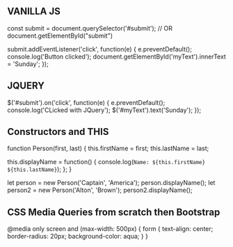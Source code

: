 ## VANILLA JS

const submit = document.querySelector('#submit');
// OR document.getElementById("submit")

submit.addEventListener('click', function(e) {
e.preventDefault();
console.log('Button clicked');
document.getElementById('myText').innerText = 'Sunday';
});

## JQUERY

$('#submit').on('click', function(e) {
e.preventDefault();
console.log('CLicked with JQuery');
$('#myText').text('Sunday');
});

## Constructors and THIS

function Person(first, last) {
this.firstName = first;
this.lastName = last;

this.displayName = function() {
console.log(`Name: ${this.firstName} ${this.lastName}`);
};
}

let person = new Person('Captain', 'America');
person.displayName();
let person2 = new Person('Alton', 'Brown');
person2.displayName();

## CSS Media Queries from scratch then Bootstrap

@media only screen and (max-width: 500px) {
form {
text-align: center;
border-radius: 20px;
background-color: aqua;
}
}
